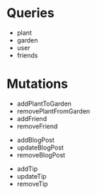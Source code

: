 # Queries

 - plant
 - garden
 - user
 - friends

# Mutations

 - addPlantToGarden
 - removePlantFromGarden
 - addFriend
 - removeFriend

 <!-- stretch goals -->
 - addBlogPost
 - updateBlogPost
 - removeBlogPost

<!-- stretch # 2 goals -->
 - addTip
 - updateTip
 - removeTip